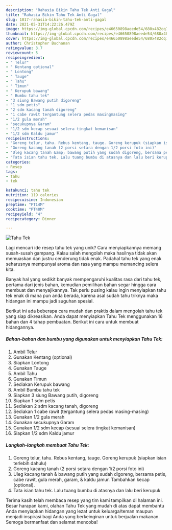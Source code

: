 ```yaml
---
description: "Rahasia Bikin Tahu Tek Anti Gagal"
title: "Rahasia Bikin Tahu Tek Anti Gagal"
slug: 1017-rahasia-bikin-tahu-tek-anti-gagal
date: 2021-05-31T14:22:26.479Z
image: https://img-global.cpcdn.com/recipes/e46650898aeede54/680x482cq70/tahu-tek-foto-resep-utama.jpg
thumbnail: https://img-global.cpcdn.com/recipes/e46650898aeede54/680x482cq70/tahu-tek-foto-resep-utama.jpg
cover: https://img-global.cpcdn.com/recipes/e46650898aeede54/680x482cq70/tahu-tek-foto-resep-utama.jpg
author: Christopher Buchanan
ratingvalue: 3.7
reviewcount: 5
recipeingredient:
- " Telur"
- " Kentang optional"
- " Lontong"
- " Tauge"
- " Tahu"
- " Timun"
- " Kerupuk bawang"
- " Bumbu tahu tek"
- "3 siung Bawang putih digoreng"
- "1 sdm petis"
- "2 sdm kacang tanah digoreng"
- "1 cabe rawit tergantung selera pedas masingmasing"
- "1/2 gula merah"
- "secukupnya Garam"
- "1/2 sdm kecap sesuai selera tingkat kemanisan"
- "1/2 sdm Kaldu jamur"
recipeinstructions:
- "Goreng telur, tahu. Rebus kentang, tauge. Goreng kerupuk (siapkan isian terlebih dahulu)"
- "Goreng kacang tanah (2 porsi setara dengan 1/2 porsi foto ini)"
- "Uleg kacang tanah &amp; bawang putih yang sudah digoreng, bersama petis, cabe rawit, gula merah, garam, &amp; kaldu jamur. Tambahkan kecap (optional)."
- "Tata isian tahu tek. Lalu tuang bumbu di atasnya dan lalu beri kerupuk"
categories:
- Resep
tags:
- tahu
- tek

katakunci: tahu tek 
nutrition: 119 calories
recipecuisine: Indonesian
preptime: "PT14M"
cooktime: "PT40M"
recipeyield: "4"
recipecategory: Dinner

---
```



![Tahu Tek](https://img-global.cpcdn.com/recipes/e46650898aeede54/680x482cq70/tahu-tek-foto-resep-utama.jpg)

Lagi mencari ide resep tahu tek yang unik? Cara menyiapkannya memang susah-susah gampang. Kalau salah mengolah maka hasilnya tidak akan memuaskan dan justru cenderung tidak enak. Padahal tahu tek yang enak seharusnya mempunyai aroma dan rasa yang mampu memancing selera kita.



Banyak hal yang sedikit banyak mempengaruhi kualitas rasa dari tahu tek, pertama dari jenis bahan, kemudian pemilihan bahan segar hingga cara membuat dan menyajikannya. Tak perlu pusing kalau ingin menyiapkan tahu tek enak di mana pun anda berada, karena asal sudah tahu triknya maka hidangan ini mampu jadi suguhan spesial.


Berikut ini ada beberapa cara mudah dan praktis dalam mengolah tahu tek yang siap dikreasikan. Anda dapat menyiapkan Tahu Tek menggunakan 16 bahan dan 4 tahap pembuatan. Berikut ini cara untuk membuat hidangannya.

<!--inarticleads1-->

##### Bahan-bahan dan bumbu yang digunakan untuk menyiapkan Tahu Tek:

1. Ambil  Telur
1. Gunakan  Kentang (optional)
1. Siapkan  Lontong
1. Gunakan  Tauge
1. Ambil  Tahu
1. Gunakan  Timun
1. Sediakan  Kerupuk bawang
1. Ambil  Bumbu tahu tek
1. Siapkan 3 siung Bawang putih, digoreng
1. Siapkan 1 sdm petis
1. Sediakan 2 sdm kacang tanah, digoreng
1. Sediakan 1 cabe rawit (tergantung selera pedas masing-masing)
1. Gunakan 1/2 gula merah
1. Gunakan secukupnya Garam
1. Gunakan 1/2 sdm kecap (sesuai selera tingkat kemanisan)
1. Siapkan 1/2 sdm Kaldu jamur




<!--inarticleads2-->

##### Langkah-langkah membuat Tahu Tek:

1. Goreng telur, tahu. Rebus kentang, tauge. Goreng kerupuk (siapkan isian terlebih dahulu)
1. Goreng kacang tanah (2 porsi setara dengan 1/2 porsi foto ini)
1. Uleg kacang tanah &amp; bawang putih yang sudah digoreng, bersama petis, cabe rawit, gula merah, garam, &amp; kaldu jamur. Tambahkan kecap (optional).
1. Tata isian tahu tek. Lalu tuang bumbu di atasnya dan lalu beri kerupuk




Terima kasih telah membaca resep yang tim kami tampilkan di halaman ini. Besar harapan kami, olahan Tahu Tek yang mudah di atas dapat membantu Anda menyiapkan hidangan yang lezat untuk keluarga/teman maupun menjadi inspirasi bagi Anda yang berkeinginan untuk berjualan makanan. Semoga bermanfaat dan selamat mencoba!
